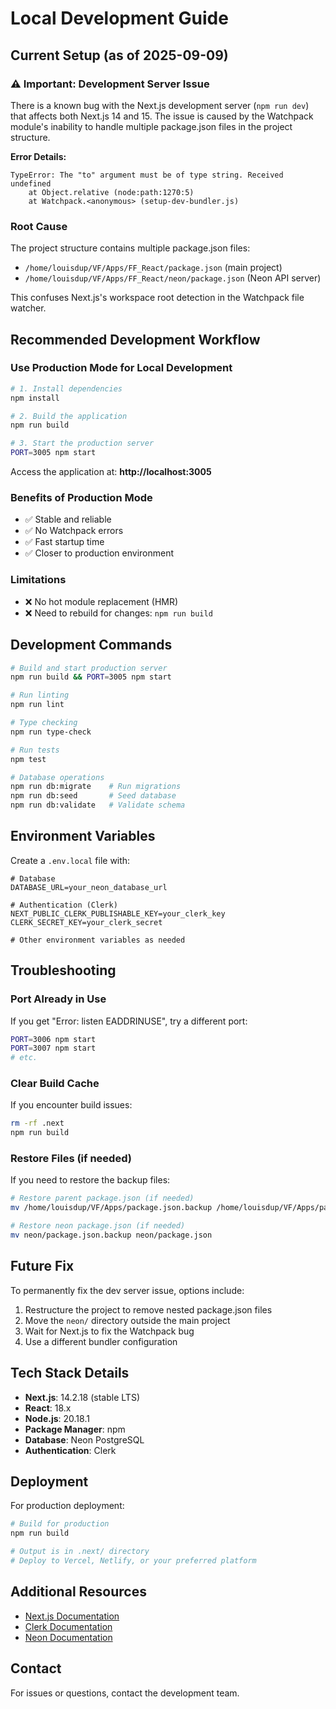 # Local Development Guide

## Current Setup (as of 2025-09-09)

### ⚠️ Important: Development Server Issue

There is a known bug with the Next.js development server (`npm run dev`) that affects both Next.js 14 and 15. The issue is caused by the Watchpack module's inability to handle multiple package.json files in the project structure.

**Error Details:**
```
TypeError: The "to" argument must be of type string. Received undefined
    at Object.relative (node:path:1270:5)
    at Watchpack.<anonymous> (setup-dev-bundler.js)
```

### Root Cause

The project structure contains multiple package.json files:
- `/home/louisdup/VF/Apps/FF_React/package.json` (main project)
- `/home/louisdup/VF/Apps/FF_React/neon/package.json` (Neon API server)

This confuses Next.js's workspace root detection in the Watchpack file watcher.

## Recommended Development Workflow

### Use Production Mode for Local Development

```bash
# 1. Install dependencies
npm install

# 2. Build the application
npm run build

# 3. Start the production server
PORT=3005 npm start
```

Access the application at: **http://localhost:3005**

### Benefits of Production Mode
- ✅ Stable and reliable
- ✅ No Watchpack errors
- ✅ Fast startup time
- ✅ Closer to production environment

### Limitations
- ❌ No hot module replacement (HMR)
- ❌ Need to rebuild for changes: `npm run build`

## Development Commands

```bash
# Build and start production server
npm run build && PORT=3005 npm start

# Run linting
npm run lint

# Type checking
npm run type-check

# Run tests
npm test

# Database operations
npm run db:migrate    # Run migrations
npm run db:seed       # Seed database
npm run db:validate   # Validate schema
```

## Environment Variables

Create a `.env.local` file with:
```env
# Database
DATABASE_URL=your_neon_database_url

# Authentication (Clerk)
NEXT_PUBLIC_CLERK_PUBLISHABLE_KEY=your_clerk_key
CLERK_SECRET_KEY=your_clerk_secret

# Other environment variables as needed
```

## Troubleshooting

### Port Already in Use
If you get "Error: listen EADDRINUSE", try a different port:
```bash
PORT=3006 npm start
PORT=3007 npm start
# etc.
```

### Clear Build Cache
If you encounter build issues:
```bash
rm -rf .next
npm run build
```

### Restore Files (if needed)
If you need to restore the backup files:
```bash
# Restore parent package.json (if needed)
mv /home/louisdup/VF/Apps/package.json.backup /home/louisdup/VF/Apps/package.json

# Restore neon package.json (if needed)
mv neon/package.json.backup neon/package.json
```

## Future Fix

To permanently fix the dev server issue, options include:
1. Restructure the project to remove nested package.json files
2. Move the `neon/` directory outside the main project
3. Wait for Next.js to fix the Watchpack bug
4. Use a different bundler configuration

## Tech Stack Details

- **Next.js**: 14.2.18 (stable LTS)
- **React**: 18.x
- **Node.js**: 20.18.1
- **Package Manager**: npm
- **Database**: Neon PostgreSQL
- **Authentication**: Clerk

## Deployment

For production deployment:
```bash
# Build for production
npm run build

# Output is in .next/ directory
# Deploy to Vercel, Netlify, or your preferred platform
```

## Additional Resources

- [Next.js Documentation](https://nextjs.org/docs)
- [Clerk Documentation](https://clerk.com/docs)
- [Neon Documentation](https://neon.tech/docs)

## Contact

For issues or questions, contact the development team.